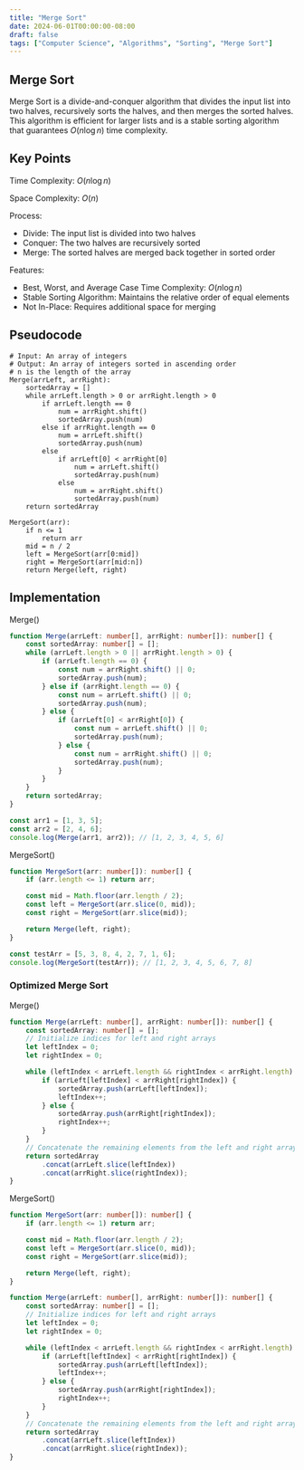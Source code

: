 ```yaml
---
title: "Merge Sort"
date: 2024-06-01T00:00:00-08:00
draft: false
tags: ["Computer Science", "Algorithms", "Sorting", "Merge Sort"]
---
```


## Merge Sort

Merge Sort is a divide-and-conquer algorithm that divides the input list into two halves, recursively sorts the halves, and then merges the sorted halves. This algorithm is efficient for larger lists and is a stable sorting algorithm that guarantees $O(n \log n)$ time complexity.

## Key Points

<!-- - Time Complexity: O(n log n) -->

Time Complexity: $O(n \log n)$

<!-- - Space Complexity: O(n)  -->

Space Complexity: $O(n)$

Process:

-   Divide: The input list is divided into two halves
-   Conquer: The two halves are recursively sorted
-   Merge: The sorted halves are merged back together in sorted order

Features:

-   Best, Worst, and Average Case Time Complexity: $O(n \log n)$
-   Stable Sorting Algorithm: Maintains the relative order of equal elements
-   Not In-Place: Requires additional space for merging

## Pseudocode

```
# Input: An array of integers
# Output: An array of integers sorted in ascending order
# n is the length of the array
Merge(arrLeft, arrRight):
    sortedArray = []
    while arrLeft.length > 0 or arrRight.length > 0
        if arrLeft.length == 0
            num = arrRight.shift()
            sortedArray.push(num)
        else if arrRight.length == 0
            num = arrLeft.shift()
            sortedArray.push(num)
        else
            if arrLeft[0] < arrRight[0]
                num = arrLeft.shift()
                sortedArray.push(num)
            else
                num = arrRight.shift()
                sortedArray.push(num)
    return sortedArray

MergeSort(arr):
    if n <= 1
        return arr
    mid = n / 2
    left = MergeSort(arr[0:mid])
    right = MergeSort(arr[mid:n])
    return Merge(left, right)
```

## Implementation

Merge()

```typescript
function Merge(arrLeft: number[], arrRight: number[]): number[] {
    const sortedArray: number[] = [];
    while (arrLeft.length > 0 || arrRight.length > 0) {
        if (arrLeft.length == 0) {
            const num = arrRight.shift() || 0;
            sortedArray.push(num);
        } else if (arrRight.length == 0) {
            const num = arrLeft.shift() || 0;
            sortedArray.push(num);
        } else {
            if (arrLeft[0] < arrRight[0]) {
                const num = arrLeft.shift() || 0;
                sortedArray.push(num);
            } else {
                const num = arrRight.shift() || 0;
                sortedArray.push(num);
            }
        }
    }
    return sortedArray;
}

const arr1 = [1, 3, 5];
const arr2 = [2, 4, 6];
console.log(Merge(arr1, arr2)); // [1, 2, 3, 4, 5, 6]
```

MergeSort()

```typescript
function MergeSort(arr: number[]): number[] {
    if (arr.length <= 1) return arr;

    const mid = Math.floor(arr.length / 2);
    const left = MergeSort(arr.slice(0, mid));
    const right = MergeSort(arr.slice(mid));

    return Merge(left, right);
}

const testArr = [5, 3, 8, 4, 2, 7, 1, 6];
console.log(MergeSort(testArr)); // [1, 2, 3, 4, 5, 6, 7, 8]
```

### Optimized Merge Sort

Merge()

```typescript
function Merge(arrLeft: number[], arrRight: number[]): number[] {
    const sortedArray: number[] = [];
    // Initialize indices for left and right arrays
    let leftIndex = 0;
    let rightIndex = 0;

    while (leftIndex < arrLeft.length && rightIndex < arrRight.length) {
        if (arrLeft[leftIndex] < arrRight[rightIndex]) {
            sortedArray.push(arrLeft[leftIndex]);
            leftIndex++;
        } else {
            sortedArray.push(arrRight[rightIndex]);
            rightIndex++;
        }
    }
    // Concatenate the remaining elements from the left and right arrays
    return sortedArray
        .concat(arrLeft.slice(leftIndex))
        .concat(arrRight.slice(rightIndex));
}
```

MergeSort()

```typescript
function MergeSort(arr: number[]): number[] {
    if (arr.length <= 1) return arr;

    const mid = Math.floor(arr.length / 2);
    const left = MergeSort(arr.slice(0, mid));
    const right = MergeSort(arr.slice(mid));

    return Merge(left, right);
}

function Merge(arrLeft: number[], arrRight: number[]): number[] {
    const sortedArray: number[] = [];
    // Initialize indices for left and right arrays
    let leftIndex = 0;
    let rightIndex = 0;

    while (leftIndex < arrLeft.length && rightIndex < arrRight.length) {
        if (arrLeft[leftIndex] < arrRight[rightIndex]) {
            sortedArray.push(arrLeft[leftIndex]);
            leftIndex++;
        } else {
            sortedArray.push(arrRight[rightIndex]);
            rightIndex++;
        }
    }
    // Concatenate the remaining elements from the left and right arrays
    return sortedArray
        .concat(arrLeft.slice(leftIndex))
        .concat(arrRight.slice(rightIndex));
}
```
